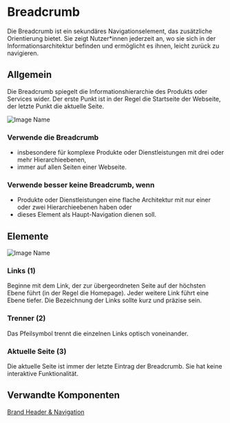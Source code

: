 # Breadcrumb

Die Breadcrumb ist ein sekundäres Navigationselement, das zusätzliche Orientierung bietet. Sie zeigt Nutzer*innen jederzeit an, wo sie sich in der Informationsarchitektur befinden und ermöglicht es ihnen, leicht zurück zu navigieren.

## Allgemein

Die Breadcrumb spiegelt die Informationshierarchie des Produkts oder Services wider. Der erste Punkt ist in der Regel die Startseite der Webseite, der letzte Punkt die aktuelle Seite.

![Image Name](assets/3_components/breadcrumb/breadcrumb-general.png)

### Verwende die Breadcrumb

*	insbesondere für komplexe Produkte oder Dienstleistungen mit drei oder mehr Hierarchieebenen,
*	immer auf allen Seiten einer Webseite.

### Verwende besser keine Breadcrumb, wenn 

*	Produkte oder Dienstleistungen eine flache Architektur mit nur einer oder zwei Hierarchieebenen haben oder
*	dieses Element als Haupt-Navigation dienen soll.


## Elemente

![Image Name](assets/3_components/breadcrumb/elements.png)

### Links (1)

Beginne mit dem Link, der zur übergeordneten Seite auf der höchsten Ebene führt (in der Regel die Homepage). Jeder weitere Link führt eine Ebene tiefer. Die Bezeichnung der Links sollte kurz und präzise sein.

### Trenner (2)

Das Pfeilsymbol trennt die einzelnen Links optisch voneinander.

### Aktuelle Seite (3)

Die aktuelle Seite ist immer der letzte Eintrag der Breadcrumb. Sie hat keine interaktive Funktionalität.

## Verwandte Komponenten

<a href="../?path=/usage/components-brand-header-navigation--standard">Brand Header & Navigation</a>